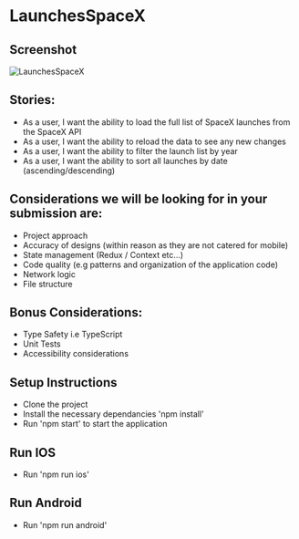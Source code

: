 # LaunchesSpaceX

## Screenshot 

![LaunchesSpaceX](https://drive.google.com/file/d/1D7VeBzG1SU2W9sVPFdq1dE5C0KEIZFkb/view?usp=sharing)


## Stories:

- As a user, I want the ability to load the full list of SpaceX launches from the SpaceX API
- As a user, I want the ability to reload the data to see any new changes
- As a user, I want the ability to filter the launch list by year
- As a user, I want the ability to sort all launches by date (ascending/descending)

## Considerations we will be looking for in your submission are:

- Project approach
- Accuracy of designs (within reason as they are not catered for mobile)
- State management (Redux / Context etc...)
- Code quality (e.g patterns and organization of the application code)
- Network logic
- File structure

## Bonus Considerations:

- Type Safety i.e TypeScript
- Unit Tests
- Accessibility considerations

## Setup Instructions

- Clone the project
- Install the necessary dependancies 'npm install'
- Run 'npm start' to start the application


## Run IOS

 - Run 'npm run ios'

## Run Android

 - Run 'npm run android'

